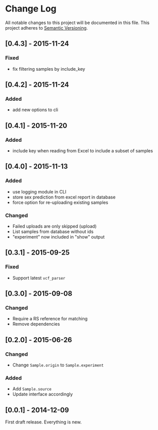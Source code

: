 # Change Log
All notable changes to this project will be documented in this file.
This project adheres to [Semantic Versioning](http://semver.org/).

## [0.4.3] - 2015-11-24
### Fixed
- fix filtering samples by include_key

## [0.4.2] - 2015-11-24
### Added
- add new options to cli

## [0.4.1] - 2015-11-20
### Added
- include key when reading from Excel to include a subset of samples

## [0.4.0] - 2015-11-13
### Added
- use logging module in CLI
- store sex prediction from excel report in database
- force option for re-uploading existing samples

### Changed
- Failed uploads are only skipped (upload)
- List samples from database without ids
- "experiment" now included in "show" output

## [0.3.1] - 2015-09-25
### Fixed
- Support latest `vcf_parser`

## [0.3.0] - 2015-09-08
### Changed
- Require a RS reference for matching
- Remove dependencies

## [0.2.0] - 2015-06-26
### Changed
- Change ``Sample.origin`` to ``Sample.experiment``

### Added
- Add ``Sample.source``
- Update interface accordingly

## [0.0.1] - 2014-12-09
First draft release. Everything is new.
